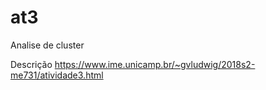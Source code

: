 # at3
Analise de cluster

Descrição
https://www.ime.unicamp.br/~gvludwig/2018s2-me731/atividade3.html
